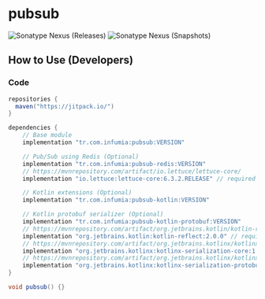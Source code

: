 # pubsub
![Sonatype Nexus (Releases)](https://img.shields.io/nexus/r/tr.com.infumia/pubsub?label=maven-central&server=https%3A%2F%2Foss.sonatype.org%2F)
![Sonatype Nexus (Snapshots)](https://img.shields.io/nexus/s/tr.com.infumia/pubsub?label=maven-central&server=https%3A%2F%2Foss.sonatype.org)
## How to Use (Developers)
### Code
```groovy
repositories {
  maven("https://jitpack.io/")
}

dependencies {
    // Base module
    implementation "tr.com.infumia:pubsub:VERSION"

    // Pub/Sub using Redis (Optional)
    implementation "tr.com.infumia:pubsub-redis:VERSION"
    // https://mvnrepository.com/artifact/io.lettuce/lettuce-core/
    implementation "io.lettuce:lettuce-core:6.3.2.RELEASE" // required

    // Kotlin extensions (Optional)
    implementation "tr.com.infumia:pubsub-kotlin:VERSION"

    // Kotlin protobuf serializer (Optional)
    implementation "tr.com.infumia:pubsub-kotlin-protobuf:VERSION"
    // https://mvnrepository.com/artifact/org.jetbrains.kotlin/kotlin-reflect/
    implementation "org.jetbrains.kotlin:kotlin-reflect:2.0.0" // required
    // https://mvnrepository.com/artifact/org.jetbrains.kotlinx/kotlinx-serialization-core/
    implementation "org.jetbrains.kotlinx:kotlinx-serialization-core:1.7.0" // required
    // https://mvnrepository.com/artifact/org.jetbrains.kotlinx/kotlinx-serialization-protobuf/
    implementation "org.jetbrains.kotlinx:kotlinx-serialization-protobuf:1.7.0" // required
}
```
```java
void pubsub() {}
```
